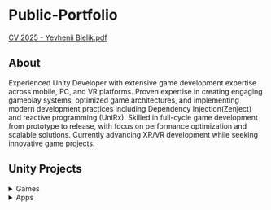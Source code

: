 # Public-Portfolio

[CV 2025 - Yevhenii Bielik.pdf](https://github.com/user-attachments/files/18390764/CV.2025.-.Yevhenii.Bielik.pdf)

## About
Experienced Unity Developer with extensive game development expertise across mobile, PC, and VR platforms.
Proven expertise in creating engaging gameplay systems, optimized game architectures, and implementing modern development practices including Dependency Injection(Zenject) and reactive programming (UniRx). 
Skilled in full-cycle game development from prototype to release, with focus on performance optimization and scalable solutions.
Currently advancing XR/VR development while seeking innovative game projects.

## Unity Projects
<details><summary>Games</summary>

<details><summary>01 - Air Buttle 1945 (Andoid & iOS)</summary>

## CLICK THE IMAGE BELOW
  
[![Gameplay](https://img.youtube.com/vi/JawEXh_Cqck/0.jpg)](https://youtu.be/JawEXh_Cqck)

Game concept: A vertical shooter inspired by classic 1945-style games with modern merge mechanics and progression systems.

Key mechanics:
- Classic shoot'em up gameplay with varied enemy patterns
- Merge system for aircraft upgrades (10 levels of planes)
- Power-up and shield system
- Boss battles every 5 levels
- Enemy variety (small, medium, large air units, ground units)

Combat features:
- Multiple enemy movement patterns
- Different types of ammunition and shooting patterns
- Shield mechanics for both player and enemies
- Ground-based enemies (turrets and mechs)
- Destructible enemies with physics-based debris
- Power-ups affecting shooting characteristics

Progression system:
- Aircraft merge mechanics for upgrades
- Global roadmap showing level progress
- Collection system for different aircraft types
- Detailed aircraft stats and information screens
- Currency system for upgrades

Visual elements:
- Rich VFX system for explosions and effects
- Water interaction effects
- Destruction animation system
- Clean and informative UI
- Particle systems for various effects

Technical implementation:
- Optimized for low-end devices
- Efficient particle system
- Modular enemy behavior system
- Robust progress saving system
- Memory-efficient resource management
- Sound system with various effects

Target audience: fans of classic arcade shooters looking for modern gameplay elements and progression systems.
</details>

<details><summary>02 - Idle Fishing Tycoon: Hook It! (Andoid & iOS)</summary>

## CLICK THE IMAGE BELOW

[![Gameplay](https://img.youtube.com/vi/_UqWCtcHEUY/0.jpg)](https://youtu.be/_UqWCtcHEUY)

Game concept: an idle fishing simulation where players control a boat, catch fish, and develop their fishing business through various upgrades and management mechanics.

Key mechanics:
- Ship control and fish collection
- Resource management and trading system
- Multiple fishing locations with different fish types
- Upgrade progression system
- Passive income through AI fishermen

Gameplay features:
- Player-controlled fishing vessel
- Fish sale and profit system
- Multiple fishing zones (3 additional locations)
- Varying fish values by location
- AI assistant system for passive income

Progression system:
- Ship upgrades and improvements
- Location unlocks with premium fish
- Hireable AI fishermen system
- Assistant upgrade mechanics
- Multiple revenue streams

Technical implementation:
- Built with Unity
- Simple boat physics system
- AI pathfinding for automated boats
- Resource management system
- Progress save system
- Efficient performance for mobile devices

Visual style:
- Low-poly 3D graphics
- Clean, readable UI
- Water shader effects
- Simple yet appealing art style
- Clear visual feedback

Target audience: casual players who enjoy idle games with active gameplay elements and business management mechanics.
</details>
  
<details><summary>03 - Love Archer (Andoid & iOS + Amazon)</summary>

## CLICK THE IMAGE BELOW
  
[![Gameplay](https://img.youtube.com/vi/uXUVxxbGb7k/0.jpg)](https://www.youtube.com/watch?v=uXUVxxbGb7k)

Game concept: a casual mobile game where players act as Cupid, shooting love arrows to match characters and build their island paradise.

Key mechanics:
- Swipe-based aiming and shooting system with intuitive controls
- Character matching and creation system
- Island development and customization
- Collection system for arrows, bows, and hearts
- Level-based progression with multiple zones

Visual style:
- Charming cartoon graphics
- Child-friendly art style
- Clear visual feedback and animations
- Smooth and responsive UI
- Particle effects for enhanced gameplay feel

Additional content:
- Various arrow types and designs
- Character skins and animations
- Island themes and decorations
- In-game currency (gems) for unlocks
- Achievement system with rewards

Technical implementation:
- Built with Unity
- Cloud save system
- Optimized for various mobile devices
- Modular system for easy content addition
- Memory-efficient for extended gameplay

Target audience: children and casual players, with family-friendly content and accessible gameplay mechanics.
</details>

<details><summary>04 - ZigZag (Andoid)</summary>

## CLICK THE IMAGE BELOW

[![Gameplay](https://img.youtube.com/vi/EgFZggjMxdI/0.jpg)](https://www.youtube.com/watch?v=EgFZggjMxdI)

Game concept: a minimal arcade game where players guide a cube along a zigzag path by tapping to change direction, collecting gems and achieving high scores.

Key mechanics:
- One-touch control system for changing direction
- Timing-based gameplay
- Score tracking system
- Gem collection
- Endless progression with increasing difficulty
- Player loses when cube falls off the path

Visual style:
- Clean, minimalistic isometric design
- Two-color scheme (blue and white)
- Simple UI elements
- Clear visual feedback
- Smooth animations

Additional features:
- Sound toggle system
- High score tracking
- Games played counter
- GodMode for testing (AI-controlled gameplay)
- Basic UI with retry functionality

Technical implementation:
- Built with Unity
- Simple yet precise physics system
- Efficient performance optimization
- Automated testing mode
- Score and statistics tracking
- Clean code architecture for easy maintenance

Target audience: casual players looking for a simple yet challenging arcade experience.
</details>

<details><summary>05 - Color Adventure (Andoid & iOS + Amazon)</summary>

## CLICK THE IMAGE BELOW

[![Gameplay](https://img.youtube.com/vi/r7AtrIHEYJY/0.jpg)](https://www.youtube.com/watch?v=r7AtrIHEYJY)

Game concept: a casual endless runner where players guide a character (initially a cube) along a road, collecting stickers/postcards of famous landmarks while avoiding obstacles.

Key mechanics:
- Simple tap-and-hold control system for movement
- Mini roadmap showing level progress
- Obstacle avoidance gameplay
- Sticker collection system (27 unique items)
- Progress visualization through roadmap levels
- Character trail effects and animations

Visual style:
- Clean, minimalistic 3D graphics
- Fluid animations and particle effects
- Progress indicators and UI elements
- Water-themed environment
- Clear obstacle visibility

Additional content:
- Character skins with unique animations and trails
- Collection book for tracking progress (stickers/postcards)
- In-game currency (crystals)
- Reward multiplier system
- Ad-based rewards
- Random skin generator (500 crystals)

Technical implementation:
- Built with Unity
- Optimized performance
- Modular systems for easy content addition
- Smooth movement controls
- Particle system for trails and effects

Target audience: casual players looking for simple yet engaging gameplay with collection mechanics.
</details>

<details><summary>06 - Mobile Run (Andoid & iOS + Amazon)</summary>

## CLICK THE IMAGE BELOW

[![Gameplay](https://img.youtube.com/vi/wCeNd8PoAQY/0.jpg)](https://www.youtube.com/watch?v=wCeNd8PoAQY)

Game concept: a casual runner where players control a smartphone, overcoming obstacles and collecting power-ups across levels.

Key mechanics:
- 13 different boosters (obstacle freezing, super jumps, time slowdown, etc.)
- Unique finish mechanic: players need to cover maximum distance while the phone's battery lasts
- Level-based progression system with gradual unlocking of new abilities
- Simple controls optimized for mobile devices

Visual style:
- Minimalistic design with clean colors
- Intuitive interface
- Clear visual feedback on player actions

Additional content:
- Phone customization through case system
- Decorative keychains
- In-game currency (crystals) for content unlocking

Technical implementation:
- Built with Unity
- Optimized for various screen sizes
- Modular system for easy content addition
- Efficient device resource usage

Target audience: casual players, including children, which is reflected in the design and gameplay mechanics complexity.
</details>

<details><summary>07 - Fat Clicker (Andoid & iOS)</summary>
  
## CLICK THE IMAGE BELOW

[![Gameplay](https://img.youtube.com/vi/ZBLKybebMws/0.jpg)](https://youtu.be/ZBLKybebMws)

Game concept: a casual clicker game where players help a character gain weight by eating food, then sell accumulated fat to buy better food and upgrades.

Key mechanics:
- Tap-to-eat core gameplay
- Fat accumulation and selling system
- Food variety with different weight gain rates
- Upgrade progression system
- Booster mechanics

Game features:
- Three types of boosters:
  - Auto-clicker for passive eating
  - Double fat gain multiplier
  - Two-handed eating speed boost
- Progressive food unlocks
- Character weight visualization
- Upgrade system:
  - Eating speed improvements
  - Profit multiplier upgrades

Technical implementation:
- Built with Unity
- Simple yet responsive UI system
- Progress saving system
- Resource management
- Character animation system
- Optimization for mobile devices

Visual style:
- Clean, cartoonish graphics
- Clear UI elements
- Simple yet effective animations
- Progress visualization
- Coherent color scheme

Target audience: casual players who enjoy idle/clicker games with humorous elements and straightforward progression systems.
</details>

<details><summary>08 - Money Field (Andoid & iOS)</summary>

## CLICK THE IMAGE BELOW

[![Gameplay](https://img.youtube.com/vi/s-xoGX3ex0Q/0.jpg)](https://www.youtube.com/watch?v=s-xoGX3ex0Q)

Game concept: a casual money-collecting game where players stack currency to unlock and expand their money-generating fields, progressing through various locations.

Key mechanics:
- Stack collection gameplay
- Drag-to-move controls
- Progressive field unlocking system
- Multiple location progression
- Money stack management

Gameplay features:
- Different field sizes to unlock
- Stack collection and combination
- Level-based progression (10 levels per area)
- Currency value scaling system
- Field expansion mechanics

Technical implementation:
- Built with Unity
- Simple touch controls
- Stack physics system
- Progress tracking
- Resource management system
- Efficient performance optimization

Visual style:
- Clean, minimalistic 3D graphics
- Simple yet effective animations
- Clear monetary value display
- Intuitive UI elements
- Smooth visual feedback

Target audience: casual players who enjoy simple collection mechanics with clear progression systems.
</details>

<details><summary>09 - Fish Sort Puzzle (Andoid & iOS)</summary>
  
## CLICK THE IMAGE BELOW

[![Gameplay](https://img.youtube.com/vi/L1u-h8ZYwR8/0.jpg)](https://www.youtube.com/watch?v=L1u-h8ZYwR8)

Game concept: a sorting puzzle game where players organize different types of fish on platforms with customizable visual elements and expandable sorting space.

Key mechanics:
- Fish sorting by type and color
- Level-based progression system
- Platform management
- Two game modes:
  - Challenge (25 levels)
  - Classic (500 levels)

Gameplay features:
- Multiple fish types with distinct visual styles
- Platform-based sorting mechanics
- Space management challenge
- Customization options:
  - Background themes
  - Platform designs
  - Seaweed variations
- Extra platform purchase option

Technical implementation:
- Built with Unity
- Drag and drop mechanics
- Save system for progress
- Asset management system
- Customization system
- Ad integration for rewards
- Sound system

Visual style:
- Colorful underwater theme
- Animated fish characters
- Bubble particle effects
- Clean UI design
- Smooth animations

Target audience: casual players who enjoy relaxing puzzle games with organization elements and customization options.
</details>

<details><summary>10 - Block-Sand-Water Sort Puzzle (Andoid & iOS)</summary>
  
## CLICK THE IMAGE BELOW

[![Gameplay](https://img.youtube.com/vi/UF-10GbfQuo/0.jpg)](https://youtu.be/UF-10GbfQuo)

**Overview:**
Block-Sand-Water Sort Puzzle is a unique puzzle game that combines three distinct sorting mechanics into one engaging experience. Players can enjoy the challenge of sorting blocks, sand, and water across different vessels, each offering its own unique gameplay mechanics.

**Player Features:**

1. Three Game Modes:
   - Block Sorting: Strategic sorting of colored blocks between bottles
   - Sand Sorting: Physics-based sand movement mechanics
   - Water Sorting: Fluid dynamics puzzle solving

2. Core Gameplay Elements:
   - Intuitive touch controls for material transfer
   - Undo function for mistake correction
   - Additional vessel option for complex level solutions
   - Coin reward system for level completion
   - Progressive difficulty across levels

3. Customization:
   - Bottle skins shop with various designs
   - Multiple background themes
   - Decorative bottle caps featuring:
     * Wizard hat
     * Viking helmet
     * Pumpkin head

4. Game Tools:
   - Move counter per level
   - Reset level option
   - Undo last move feature
   - Extra bottle powerup

**Technical Implementation:**

1. Core Systems:
   - Unity physics engine implementation for fluid dynamics
   - Particle system management for sand mechanics
   - Discrete movement system for block sorting
   - Progress tracking and statistics system

2. Game Architecture:
   - Level progression system
   - In-game economy management
   - Move validation system
   - Action history system for undo functionality
   - Save/Load system for game progress

3. UI/UX Design:
   - Clean, minimalist interface
   - Clear visual feedback for player actions
   - Seamless mode switching
   - Tutorial system for new players
   - Responsive button layout

4. Monetization Integration:
   - Google AdMob implementation
   - In-app purchase system for cosmetic items
   - Reward video ads for bonus coins
   - Shop system for cosmetic items

5. Performance Optimization:
   - Efficient particle rendering
   - Optimized fluid physics calculations
   - Object pooling for resource management
   - Memory usage optimization

6. Visual Effects:
   - Particle effects for successful completion
   - Smooth animation transitions
   - Dynamic color blending for liquids
   - Interactive material physics

**Development Challenges Solved:**
- Implementation of accurate fluid physics
- Creation of realistic sand movement
- Optimization of particle systems
- Balance between performance and visual quality
- Seamless integration of three different gameplay mechanics

**Future Development Potential:**
- Additional game modes
- New customization options
- Social features implementation
- Leaderboard system
- Achievement system
- Daily challenges
- New bottle designs
- Advanced level creation tools

This puzzle game combines classic sorting mechanics with modern physics-based gameplay, creating an engaging experience that challenges players while maintaining accessibility for all skill levels.
</details>

<details><summary></summary>
</details>

</details>

<details><summary>Apps</summary>

<details><summary>01 - Fitness Pet App (Andoid & iOS)</summary>
Worked on a contract project for an African company, developing a sports application for a client in the UAE. Implemented comprehensive cross-platform data integration for iOS and Android wearables, including fitness trackers and smartwatches. Engineered data collection systems utilizing Apple HealthKit and Google Fit APIs for health metrics processing. Served as primary QA engineer for device compatibility testing, ensuring optimal performance across multiple platforms and devices.
</details>

<details><summary>02 - Painter (Andoid & iOS)</summary>
  
## CLICK THE IMAGE BELOW

[![Gameplay](https://img.youtube.com/vi/jOqPEGI0Oc4/0.jpg)](https://youtu.be/jOqPEGI0Oc4)

Participated as a developer in enhancing and optimizing an existing coloring book application, focusing on specific technical improvements and feature refinements.

**Areas of Contribution:**

1. Stability Enhancements:
   - Improved application stability
   - Fixed critical coloring accuracy issues
   - Enhanced performance optimization
   - Resolved memory management problems

2. UI/UX Improvements:
   - Refined parts of user interface
   - Enhanced menu navigation
   - Improved response time for user interactions
   - Optimized interface elements

3. Core Mechanics Optimization:
   - Enhanced coloring precision
   - Fixed color bleeding between sections
   - Improved touch response accuracy
   - Refined painting mechanics

4. Technical Fixes:
   - Resolved various bugs in coloring system
   - Enhanced save/load functionality
   - Improved overall application stability
   - Optimized resource usage

**Project Structure:**
The original application includes:
- Multiple coloring categories (Anime, Mandala, Flowers, Art)
- Premium features system
- Progress tracking
- Customization options
- Multi-language support

**Impact of Contributions:**
The implemented improvements helped enhance the user experience by:
- Providing more stable coloring mechanics
- Ensuring more precise color application
- Delivering smoother overall performance
- Creating a more reliable user interface

This experience involved working within an established codebase, requiring careful consideration of existing systems while implementing improvements and fixes to enhance the overall user experience.
</details>

